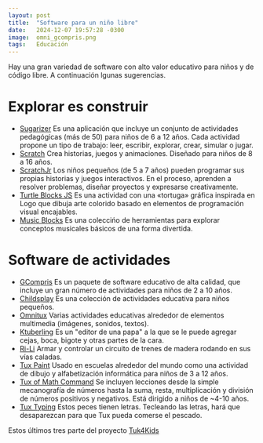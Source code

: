 ```yaml
---
layout: post
title:  "Software para un niño libre"
date:   2024-12-07 19:57:28 -0300
image:  omni_gcompris.png
tags:   Educación
---
```

Hay una gran variedad de software con alto valor educativo para niños y de código libre. A continuación lgunas sugerencias.


# Explorar es construir
- [Sugarizer][Sugarizer] Es una aplicación que incluye un conjunto de actividades pedagógicas (más de 50) para niños de 6 a 12 años. Cada actividad propone un tipo de trabajo: leer, escribir, explorar, crear, simular o jugar.
- [Scratch][Scratch] Crea historias, juegos y animaciones. Diseñado para niños de 8 a 16 años.
- [ScratchJr][ScratchJr] Los niños pequeños (de 5 a 7 años) pueden programar sus propias historias y juegos interactivos. En el proceso, aprenden a resolver problemas, diseñar proyectos y expresarse creativamente.
- [Turtle Blocks JS][Turtle Blocks JS] Es una actividad con una «tortuga» gráfica inspirada en Logo que dibuja arte colorido basado en elementos de programación visual encajables.
- [Music Blocks][Music Blocks] Es una coleccińo de herramientas para explorar conceptos musicales básicos de una forma divertida.


# Software de actividades
- [GCompris][Gcompris] Es un paquete de software educativo de alta calidad, que incluye un gran número de actividades para niños de 2 a 10 años.
- [Childsplay][Childsplay] Es una colección de actividades educativa para niños pequeños.
- [Omnitux][Omnitux] Varias actividades educativas alrededor de elementos multimedia (imágenes, sonidos, textos).
- [Ktuberling][Kturbeling] Es un "editor de una papa" a la que se le puede agregar cejas, boca, bigote y otras partes de la cara.
- [Ri-Li][Ri-Li] Armar y controlar un circuito de trenes de madera rodando en sus vías caladas.
- [Tux Paint][TuxPaint] Usado en escuelas alrededor del mundo como una actividad de dibujo y alfabetización informática para niños de 3 a 12 años.
- [Tux of Math Command][Tux of Math Command] Se incluyen lecciones desde la simple mecanografía de números hasta la suma, resta, multiplicación y división de números positivos y negativos. Está dirigido a niños de ~4-10 años.
- [Tux Typing][TuxTyping] Estos peces tienen letras. Tecleando las letras, hará que desaparezcan para que Tux pueda comerse el pescado.

Estos últimos tres parte del proyecto [Tuk4Kids][Tux4Kids]


[Sugarizer]: https://sugarizer.org/
[Scratch]: https://scratch.mit.edu/
[ScratchJr]: https://scratchjr.org/
[Turtle Blocks JS]: https://turtle.sugarlabs.org/
[Music Blocks]: https://musicblocks.sugarlabs.org/
[Gcompris]: https://www.gcompris.net/
[Childsplay]: http://childsplay.sourceforge.net/
[Omnitux]: http://omnitux.sourceforge.net/
[Kturbeling]: https://games.kde.org/games/ktuberling/
[Ri-Li]: http://ri-li.sourceforge.net/download.html
[Tux of Math Command]:https://sourceforge.net/projects/tuxmath/
[TuxTyping]: http://www.tux4kids.com/tuxtyping.html
[Tux4Kids]: http://www.tux4kids.com/
[TuxPaint]: http://www.tuxpaint.org/ 
